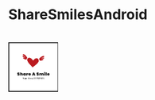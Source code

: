 # ShareSmilesAndroid
# <img src=https://github.com/vipulgarg192/ShareSmilesAndroid/blob/master/app/src/main/res/drawable/ic_applogo.png  width="100" height="100"/>
